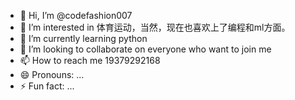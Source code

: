 - 👋 Hi, I’m @codefashion007
- 👀 I’m interested in 体育运动，当然，现在也喜欢上了编程和ml方面。
- 🌱 I’m currently learning python
- 💞️ I’m looking to collaborate on everyone who want to join me
- 📫 How to reach me 19379292168
- 😄 Pronouns: ...
- ⚡ Fun fact: ...

<!---
codefashion007/codefashion007 is a ✨ special ✨ repository because its `README.md` (this file) appears on your GitHub profile.
You can click the Preview link to take a look at your changes.
--->
